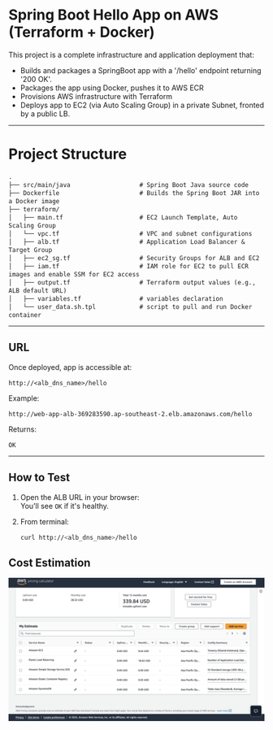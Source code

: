 
# Spring Boot Hello App on AWS (Terraform + Docker)

This project is a complete infrastructure and application deployment that:
- Builds and packages a SpringBoot app with a '/hello' endpoint returning '200 OK'.
- Packages the app using Docker, pushes it to AWS ECR
- Provisions AWS infrastructure with Terraform
- Deploys app to EC2 (via Auto Scaling Group) in a private Subnet, fronted by a public LB.

---


# Project Structure

```
.
├── src/main/java                   # Spring Boot Java source code
├── Dockerfile                      # Builds the Spring Boot JAR into a Docker image
├── terraform/
│   ├── main.tf                     # EC2 Launch Template, Auto Scaling Group
│   └── vpc.tf                      # VPC and subnet configurations
│   ├── alb.tf                      # Application Load Balancer & Target Group
│   ├── ec2_sg.tf                   # Security Groups for ALB and EC2
│   ├── iam.tf                      # IAM role for EC2 to pull ECR images and enable SSM for EC2 access
│   ├── output.tf                   # Terraform output values (e.g., ALB default URL)
│   ├── variables.tf                # variables declaration
│   └── user_data.sh.tpl            # script to pull and run Docker container

```

---

## URL

Once deployed, app is accessible at:

```
http://<alb_dns_name>/hello
```

Example:
```
http://web-app-alb-369283590.ap-southeast-2.elb.amazonaws.com/hello
```

Returns:
```
OK
```

---

## How to Test

1. Open the ALB URL in your browser:  
   You’ll see `OK` if it's healthy.

2. From terminal:
   ```bash
   curl http://<alb_dns_name>/hello
   ```
## Cost Estimation
![alt text](image.png)